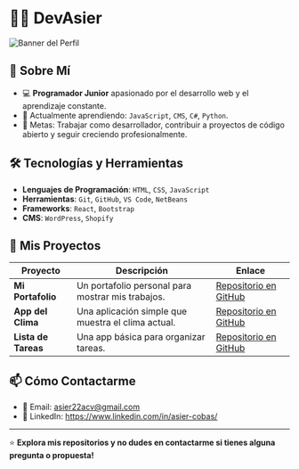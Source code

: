 # 👨‍💻 DevAsier

![Banner del Perfil](https://via.placeholder.com/800x200?text=Bienvenido+a+mi+Perfil+de+GitHub)

## 📖 Sobre Mí
- 💻 **Programador Junior** apasionado por el desarrollo web y el aprendizaje constante.
- 🌱 Actualmente aprendiendo: `JavaScript`, `CMS`, `C#`, `Python`.
- 🎯 Metas: Trabajar como desarrollador, contribuir a proyectos de código abierto y seguir creciendo profesionalmente.

## 🛠️ Tecnologías y Herramientas
- **Lenguajes de Programación**: `HTML`, `CSS`, `JavaScript`
- **Herramientas**: `Git`, `GitHub`, `VS Code`, `NetBeans`
- **Frameworks**: `React`, `Bootstrap`
- **CMS**: `WordPress`, `Shopify`

## 📂 Mis Proyectos
| Proyecto           | Descripción                                     | Enlace                                  |
|--------------------|-------------------------------------------------|-----------------------------------------|
| **Mi Portafolio**   | Un portafolio personal para mostrar mis trabajos. | [Repositorio en GitHub](https://github.com/DevAsier?tab=repositories) |
| **App del Clima**   | Una aplicación simple que muestra el clima actual. | [Repositorio en GitHub](https://github.com/tu-repo) |
| **Lista de Tareas** | Una app básica para organizar tareas.            | [Repositorio en GitHub](https://github.com/tu-repo) |

## 📫 Cómo Contactarme
- 📧 Email: asier22acv@gmail.com
- 💼 LinkedIn: https://www.linkedin.com/in/asier-cobas/

---

⭐ **Explora mis repositorios y no dudes en contactarme si tienes alguna pregunta o propuesta!**
